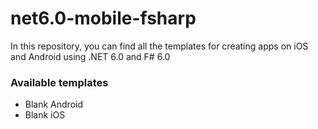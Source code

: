 # net6.0-mobile-fsharp

In this repository, you can find all the templates for creating apps on iOS and Android using .NET 6.0 and F# 6.0

### Available templates
- Blank Android
- Blank iOS